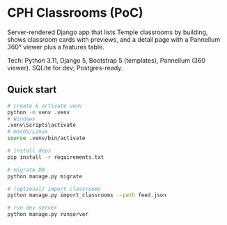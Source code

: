 # CPH Classrooms (PoC)

Server-rendered Django app that lists Temple classrooms by building, shows classroom cards with previews, and a detail page with a Pannellum 360° viewer plus a features table.

Tech: Python 3.11, Django 5, Bootstrap 5 (templates), Pannellum (360 viewer). SQLite for dev; Postgres-ready.

## Quick start

```bash
# create & activate venv
python -m venv .venv
# Windows
.venv\Scripts\activate
# macOS/Linux
source .venv/bin/activate

# install deps
pip install -r requirements.txt

# migrate DB
python manage.py migrate

# (optional) import classrooms
python manage.py import_classrooms --path feed.json

# run dev server
python manage.py runserver
